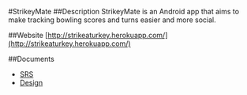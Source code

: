 #StrikeyMate
##Description
StrikeyMate is an Android app that aims to make tracking bowling scores and turns easier and more social.

##Website
[http://strikeaturkey.herokuapp.com/](http://strikeaturkey.herokuapp.com/)

##Documents
- [SRS](https://docs.google.com/document/d/10oqB8sxcQFfAjKAKW0DUYv2I5sSvhI7yPMgFwzpZqj4/edit?usp=sharing)
- [Design](https://docs.google.com/document/d/19J2YaBtZmAmBnYwHAoK18_h28CqigCNGalNVAnqkH8c/edit?usp=sharing)
